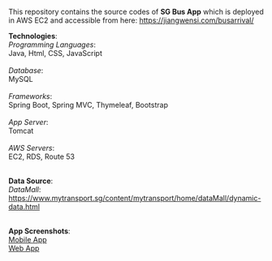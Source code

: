 This repository contains the source codes of <b>SG Bus App</b> which is deployed in AWS EC2 and accessible from here: https://jiangwensi.com/busarrival/

<b>Technologies</b>:<br/>
*Programming Languages*: <br/>Java, Html, CSS, JavaScript<br/><br/>
*Database*: <br/>MySQL<br/><br/>
*Frameworks*: <br/>Spring Boot, Spring MVC, Thymeleaf, Bootstrap<br/><br/>
*App Server*: <br/>Tomcat<br/><br/>
*AWS Servers*: <br/>EC2, RDS, Route 53<br/><br/>

<b>Data Source</b>:<br/>
*DataMall*:<br/>
https://www.mytransport.sg/content/mytransport/home/dataMall/dynamic-data.html
<br/><br/>

<b>App Screenshots</b>:<br/> <a href="https://1drv.ms/u/s!AiOaATNP2QLSg2GfzIz9KcCOLqwP?e=TALBbq">Mobile App</a>
<br/> <a href="https://1drv.ms/b/s!Ajr6t8lf42dOgTbxph8msUuod-8g?e=W9NidF">Web App</a>
